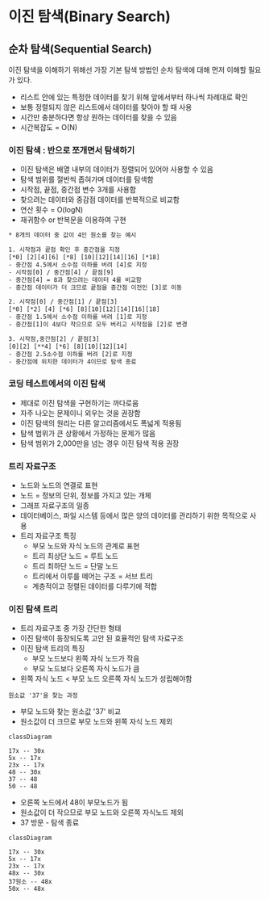 # 이진 탐색(Binary Search)

## 순차 탐색(Sequential Search)

이진 탐색을 이해하기 위해선 가장 기본 탐색 방법인 순차 탐색에 대해 먼저 이해할 필요가 있다.

* 리스트 안에 있는 특정한 데이터를 찾기 위해 앞에서부터 하나씩 차례대로 확인
* 보통 정렬되지 않은 리스트에서 데이터를 찾아야 할 때 사용
* 시간만 충분하다면 항상 원하는 데이터를 찾을 수 있음
* 시간복잡도 = O(N)

### 이진 탐색 : 반으로 쪼개면서 탐색하기

* 이진 탐색은 배열 내부의 데이터가 정렬되어 있어야 사용할 수 있음
* 탐색 범위를 절반씩 좁혀가며 데이터를 탐색함
* 시작점, 끝점, 중간점 변수 3개를 사용함
* 찾으려는 데이터와 중감점 데이터를 반복적으로 비교함
* 연산 횟수 = O(logN)
* 재귀함수 or 반복문을 이용하여 구현

```txt
* 8개의 데이터 중 값이 4인 원소를 찾는 예시

1. 시작점과 끝점 확인 후 중간점을 지정
[*0] [2][4][6] [*8] [10][12][14][16] [*18]
- 중간점 4.5에서 소수점 이하를 버려 [4]로 지정
- 시작점[0] / 중간점[4] / 끝점[9]
- 중간점[4] = 8과 찾으려는 데이터 4를 비교함
- 중간점 데이터가 더 크므로 끝점을 중간점 이전인 [3]로 이동

2. 시작점[0] / 중간점[1] / 끝점[3] 
[*0] [*2] [4] [*6] [8][10][12][14][16][18]
- 중간점 1.5에서 소수점 이하를 버려 [1]로 지정
- 중간점[1]이 4보다 작으므로 모두 버리고 시작점을 [2]로 변경

3. 시작점,중간점[2] / 끝점[3]
[0][2] [**4] [*6] [8][10][12][14]
- 중간점 2.5소수점 이하를 버려 [2]로 지정
- 중간점에 위치한 데이터가 4이므로 탐색 종료
```

### 코딩 테스트에서의 이진 탐색

* 제대로 이진 탐색을 구현하기는 까다로움
* 자주 나오는 문제이니 외우는 것을 권장함
* 이진 탐색의 원리는 다른 알고리즘에서도 폭넓게 적용됨
* 탐색 범위가 큰 상황에서 가정하는 문제가 많음
* 탐색 범위가 2,000만을 넘는 경우 이진 탐색 적용 권장

### 트리 자료구조

* 노드와 노드의 연결로 표현
* 노드 = 정보의 단위, 정보를 가지고 있는 개체
* 그래프 자료구조의 일종
* 데이터베이스, 파일 시스템 등에서 많은 양의 데이터를 관리하기 위한 목적으로 사용
* 트리 자료구조 특징
  * 부모 노드와 자식 노드의 관계로 표현
  * 트리 최상단 노드 = 루트 노드
  * 트리 최하단 노드 = 단말 노드
  * 트리에서 이루를 떼어는 구조 = 서브 트리
  * 계층적이고 정렬된 데이터를 다루기에 적합

### 이진 탐색 트리

* 트리 자료구조 중 가장 간단한 형태
* 이진 탐색이 동장되도록 고안 된 효율적인 탐색 자료구조
* 이진 탐색 트리의 특징
  * 부모 노드보다 왼쪽 자식 노드가 작음
  * 부모 노드보다 오른쪽 자식 노드가 큼
* 왼쪽 자식 노드 < 부모 노드 오른쪽 자식 노드가 성립해야함

`원소값 '37'을 찾는 과정`

* 부모 노드와 찾는 원소값 '37' 비교
* 원소값이 더 크므로 부모 노드와 왼쪽 자식 노드 제외

```mermaid
classDiagram

17x -- 30x
5x -- 17x
23x -- 17x
48 -- 30x
37 -- 48
50 -- 48
```

* 오른쪽 노드에서 48이 부모노드가 됨
* 원소값이 더 작으므로 부모 노드와 오른쪽 자식노드 제외
* 37 방문 - 탐색 종료

```mermaid
classDiagram

17x -- 30x
5x -- 17x
23x -- 17x
48x -- 30x
37원소 -- 48x
50x -- 48x
```
